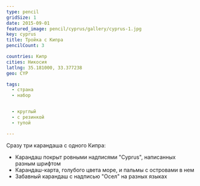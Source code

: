 ```yaml
---
type: pencil
gridSize: 1
date: 2015-09-01
featured_image: pencil/cyprus/gallery/cyprus-1.jpg
key: cyprus
title: Тройка с Кипра
pencilCount: 3

countries: Кипр
cities: Никосия
latlng: 35.181000, 33.377238
geo: CYP

tags:
  - страна
  - набор


  - круглый
  - с резинкой
  - тупой

---
```


Сразу три карандаша с одного Кипра:

- Карандаш покрыт ровными надписями "Cyprus", написанных разным шрифтом
- Карандаш-карта, голубого цвета море, и пальмы с островами в нем
- Забавный карандаш с надписью "Осел" на разных языках
